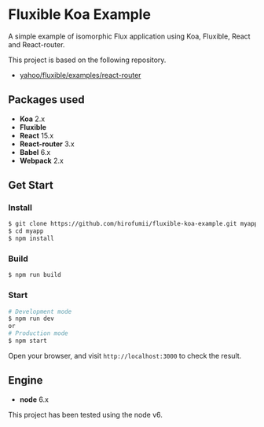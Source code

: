 # Fluxible Koa Example

A simple example of isomorphic Flux application using Koa, Fluxible, React and React-router.

This project is based on the following repository.

- [yahoo/fluxible/examples/react-router](https://github.com/yahoo/fluxible/tree/master/examples/react-router)


## Packages used

- **Koa** 2.x
- **Fluxible**
- **React** 15.x
- **React-router** 3.x
- **Babel** 6.x
- **Webpack** 2.x


## Get Start

### Install

```bash
$ git clone https://github.com/hirofumii/fluxible-koa-example.git myapp
$ cd myapp
$ npm install
```

### Build

```bash
$ npm run build
```

### Start

```bash
# Development mode
$ npm run dev
or
# Production mode
$ npm start
```

Open your browser, and visit `http://localhost:3000` to check the result.

## Engine

- **node** 6.x

This project has been tested using the node v6.
